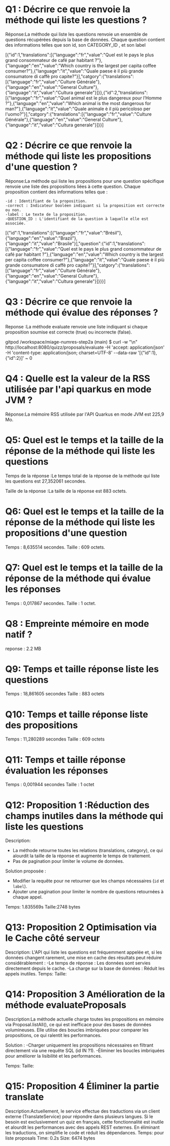 # Q1 : Décrire ce que renvoie la méthode qui liste les questions ?
Réponse:La méthode qui liste les questions renvoie un ensemble de questions récupérées depuis la base de données. Chaque question contient des informations telles que son id, son CATEGORY_ID , et son label

[{"id":1,"translations":[{"language":"fr","value":"Quel est le pays le plus grand consommateur de café par habitant ?"},{"language":"en","value":"Which country is the largest per capita coffee consumer?"},{"language":"it","value":"Quale paese è il più grande consumatore di caffè pro capite?"}],"catgory":{"translations":[{"language":"fr","value":"Culture Générale"},{"language":"en","value":"General Culture"},{"language":"it","value":"Cultura generale"}]}},{"id":2,"translations":[{"language":"fr","value":"Quel animal est le plus dangereux pour l’Homme ?"},{"language":"en","value":"Which animal is the most dangerous for man?"},{"language":"it","value":"Quale animale è il più pericoloso per l'uomo?"}],"catgory":{"translations":[{"language":"fr","value":"Culture Générale"},{"language":"en","value":"General Culture"},{"language":"it","value":"Cultura generale"}]}}]
# Q2 : Décrire ce que renvoie la méthode qui liste les propositions d'une question ?
Réponse:La méthode qui liste les propositions pour une question spécifique renvoie une liste des propositions liées à cette question. Chaque proposition contient des informations telles que :

    -id : Identifiant de la proposition.
    -correct : Indicateur booléen indiquant si la proposition est correcte ou non.
    -label : Le texte de la proposition.
    -QUESTION_ID : L'identifiant de la question à laquelle elle est associée.


[{"id":1,"translations":[{"language":"fr","value":"Brésil"},{"language":"en","value":"Brazil"},{"language":"it","value":"Brasile"}],"question":{"id":1,"translations":[{"language":"fr","value":"Quel est le pays le plus grand consommateur de café par habitant ?"},{"language":"en","value":"Which country is the largest per capita coffee consumer?"},{"language":"it","value":"Quale paese è il più grande consumatore di caffè pro capite?"}],"catgory":{"translations":[{"language":"fr","value":"Culture Générale"},{"language":"en","value":"General Culture"},{"language":"it","value":"Cultura generale"}]}}}]

# Q3 : Décrire ce que renvoie la méthode qui évalue des réponses ?
Reponse :La méthode evaluate renvoie une liste indiquant si chaque proposition soumise est correcte (true) ou incorrecte (false).

gitpod /workspace/miage-numres-step2a (main) $ curl -w "\n" http://localhost:8080/quizz/proposals/evaluate  -H 'accept: application/json'  -H 'content-type: application/json; charset=UTF-8' --data-raw '[{"id":1},{"id":2}]' ~
0
# Q4 : Quelle est la valeur de la RSS utilisée par l'api quarkus en mode JVM ?
Réponse:La mémoire RSS utilisée par l'API Quarkus en mode JVM est 225,9 Mo.

# Q5: Quel est le temps et la taille de la réponse  de la méthode qui liste les questions
Temps de la réponse :Le temps total de la réponse de la méthode qui liste les questions est 27,352061 secondes.

Taille de la réponse :La taille de la réponse est 883 octets.

# Q6: Quel est le temps et la taille de la réponse  de la méthode qui liste les propositions d'une question
Temps : 8,635514 secondes.
Taille : 609 octets.
# Q7: Quel est le temps et la taille de la réponse  de la méthode qui évalue les réponses
Temps : 0,017867 secondes.
Taille : 1 octet.


# Q8 : Empreinte mémoire en mode natif ?
reponse : 2.2 MB

# Q9: Temps et  taille  réponse   liste les questions
Temps : 18,861605 secondes
Taille : 883 octets
# Q10: Temps et  taille  réponse  liste des propositions
Temps : 11,280289 secondes
Taille : 609 octets

# Q11: Temps et  taille  réponse  évaluation les réponses
Temps : 0,001944 secondes
Taille : 1 octet

# Q12:  Proposition 1 :Réduction des champs inutiles dans la méthode qui liste les questions
Description:
- La méthode retourne toutes les relations (translations, category), ce qui alourdit la taille de la réponse et augmente le temps de traitement.
- Pas de pagination pour limiter le volume de données.

Solution proposée :
   - Modifier la requête pour ne retourner que les champs nécessaires (`id` et `label`).
   - Ajouter une pagination pour limiter le nombre de questions retournées à chaque appel.
   
Temps: 1.835569s
Taille:2748 bytes

# Q13:  Proposition 2 Optimisation via le Cache côté serveur
Description:
L'API qui liste les questions est fréquemment appelée et, si les données changent rarement, une mise en cache des résultats peut réduire considérablement :
    -Le temps de réponse : Les données sont servies directement depuis le cache.
    -La charge sur la base de données : Réduit les appels inutiles.
Temps:
Taille:

# Q14:  Proposition 3 Amélioration de la méthode evaluateProposals
Description:La méthode actuelle charge toutes les propositions en mémoire via Proposal.listAll(), ce qui est inefficace pour des bases de données volumineuses.
Elle utilise des boucles imbriquées pour comparer les propositions, ce qui ralentit les performances.

Solution : 
-Charger uniquement les propositions nécessaires en filtrant directement via une requête SQL (id IN ?1).
-Éliminer les boucles imbriquées pour améliorer la lisibilité et les performances.

Temps:
Taille:

# Q15:  Proposition 4 Éliminer la partie translate
Description:Actuellement, le service effectue des traductions via un client externe (TranslateService) pour répondre dans plusieurs langues.
Si le besoin est exclusivement un quiz en français, cette fonctionnalité est inutile et alourdit les performances avec des appels REST externes.
En éliminant les traductions, on simplifie le code et réduit les dépendances.
Temps: pour liste proposals 
Time: 0.2s
Size: 6474 bytes